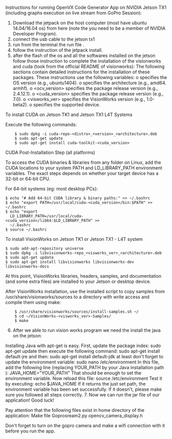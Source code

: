 Instructions for running OpenVX Code Generator App on NVIDIA Jetson TX1 (including graphs execution on live stream from GoPro Session):
 
1.	Download the jetpack on the host computer (most have ubuntu 14.04/16.04 os) from here (note the you need to be a member of NVIDIA Developer Program).
2.	connect the usb cable to the jetson tx1 
3.	run from the terminal the run file .
4.	follow the instruction of the jetpack install.
5.	after the flash of the os and all the softwares installed on the jetson follow those instruction to complete the installation of the visionworks and cuda (took from the official README of visionworks):
The following sections contain detailed instructions for the installation of
these packages. These instructions use the following variables:
        o <distro> specifies the OS version (e.g., ubuntu1404).
        o <architecture> specifies the architecture (e.g., amd64. armhf).
        o <ocv_version> specifies the package release version (e.g., 2.4.12.1).
        o <cuda_version> specifies the package release version (e.g., 7.0).
        o <visworks_ver> specifies the VisionWorks version (e.g., 1.0-beta2).
        o <platform> specifies the supported device.

To install CUDA on Jetson TK1 and Jetson TX1 L4T Systems

  Execute the following commands:

        $ sudo dpkg -i cuda-repo-<distro>_<version>_<architecture>.deb
        $ sudo apt-get update
        $ sudo apt-get install cuda-toolkit-<cuda_version>


CUDA Post-Installation Step (all platforms)

  To access the CUDA binaries & libraries from any folder on Linux, add the CUDA
  locations to your system PATH and LD_LIBRARY_PATH environment variables. The
  exact steps depends on whether your target device has a 32-bit or 64-bit CPU.

  For 64-bit systems (eg: most desktop PCs):

    $ echo "# Add 64-bit CUDA library & binary paths:" >> ~/.bashrc
    $ echo "export PATH=/usr/local/cuda-<cuda_version>/bin:$PATH" >> ~/.bashrc
    $ echo "export
      LD_LIBRARY_PATH=/usr/local/cuda-<cuda_version>/lib64:$LD_LIBRARY_PATH" >>
      ~/.bashrc
    $ source ~/.bashrc

To install VisionWorks on Jetson TK1 or Jetson TX1 - L4T system

    $ sudo add-apt-repository universe
    $ sudo dpkg -i libvisionworks-repo_<visworks_ver>_<architecture>.deb
    $ sudo apt-get update
    $ sudo apt-get install libvisionworks libvisionworks-dev libvisionworks-docs

At this point, VisionWorks libraries, headers, samples, and
documentation (and some extra files) are installed to your Jetson or desktop
device.



After VisionWorks installation, use the installed script to copy samples from
/usr/share/visionworks/sources
to a directory with write access and compile them using make:

        $ /usr/share/visionworks/sources/install-samples.sh ~/
        $ cd ~/VisionWorks-<visworks_ver>-Samples/
        $ make



6.	After we able to run vision works program we need the install the java on the jetson:

Installing Java with apt-get is easy. First, update the package index:
sudo apt-get update
	then execute the following command:
	sudo apt-get install default-jre
and then: 
	sudo apt-get install default-jdk
at least don't forget to update the environment variable:
	sudo nano /etc/environment
In this file, add the following line (replacing YOUR_PATH by your Java installation path ):
	JAVA_HOME="YOUR_PATH"
That should be enough to set the environment variable. Now reload this file:
	source /etc/environment
Test it by executing:
	echo $JAVA_HOME
If it returns the just set path, the environment variable has been set successfully. If it doesn't, please make sure you followed all steps correctly.
7.	Now we can run the jar file of our application! Good luck!

Pay attention that the following files exist in home directory of the application: 
Make file
Goprosream2.py
opencv_camera_display.h

Don't forget to turn on the gopro camera and make a wifi connection with it before you run the app.

